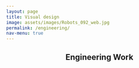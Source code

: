 ```yaml
---
layout: page
title: Visual design
image: assets/images/Robots_092_web.jpg
permalink: /engineering/
nav-menu: true
---
```


<!-- Main -->
<div id="main" class="alt">

<!-- One -->
<section id="one">
	<div class="inner">
		<header class="major">
			<h1>Engineering Work</h1>
		</header>
	</div>
</section>

